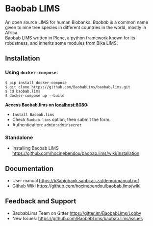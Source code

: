 Baobab LIMS
===========
An open source LIMS for human Biobanks. *Baobab* is a common name given to nine tree species in different countries in the world, mostly in Africa.  
Baobab LIMS written in Plone, a python framework known for its robustness, and inherits some modules from Bika LIMS.

Installation
------------
### Using `docker-compose`:

```
$ pip install docker-compose
$ git clone https://github.com/BaobabLims/baobab.lims.git
$ cd baobab.lims
$ docker-compose up --build
```
**Access Baobab.lims on [localhost:8080](http://localhost:8080):**

  * `Install Baobab.lims`
  * Check `Baobab.lims` option, then submit the form.
  * Authentication: `admin:adminsecret`

### Standalone

* Installing Baobab LIMS <https://github.com/hocinebendou/baobab.lims/wiki/Installation>

Documentation
-------------

* User manual <https://b3abiobank.sanbi.ac.za/demo/manual.pdf>
* Github Wiki <https://github.com/hocinebendou/baobab.lims/wiki>

Feedback and Support
--------------------

* BaobabLims Team on Gitter <https://gitter.im/BaobabLims/Lobby>
* New Issues: <https://github.com/BaobabLims/baobab.lims/issues>
